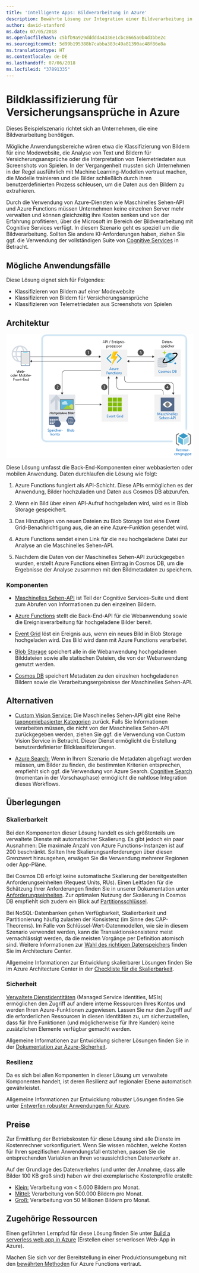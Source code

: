 ```yaml
---
title: 'Intelligente Apps: Bildverarbeitung in Azure'
description: Bewährte Lösung zur Integration einer Bildverarbeitung in Ihre Azure-Anwendungen.
author: david-stanford
ms.date: 07/05/2018
ms.openlocfilehash: c5bfb9a929ddddda4336e1cbc8665a0b4d3bbe2c
ms.sourcegitcommit: 5d99b195388b7cabba383c49a81390ac48f86e8a
ms.translationtype: HT
ms.contentlocale: de-DE
ms.lasthandoff: 07/06/2018
ms.locfileid: "37891335"
---
```

# <a name="insurance-claim-image-classification-on-azure"></a>Bildklassifizierung für Versicherungsansprüche in Azure

Dieses Beispielszenario richtet sich an Unternehmen, die eine Bildverarbeitung benötigen.

Mögliche Anwendungsbereiche wären etwa die Klassifizierung von Bildern für eine Modewebsite, die Analyse von Text und Bildern für Versicherungsansprüche oder die Interpretation von Telemetriedaten aus Screenshots von Spielen. In der Vergangenheit mussten sich Unternehmen in der Regel ausführlich mit Machine Learning-Modellen vertraut machen, die Modelle trainieren und die Bilder schließlich durch ihren benutzerdefinierten Prozess schleusen, um die Daten aus den Bildern zu extrahieren.

Durch die Verwendung von Azure-Diensten wie Maschinelles Sehen-API und Azure Functions müssen Unternehmen keine einzelnen Server mehr verwalten und können gleichzeitig ihre Kosten senken und von der Erfahrung profitieren, über die Microsoft im Bereich der Bildverarbeitung mit Cognitive Services verfügt. In diesem Szenario geht es speziell um die Bildverarbeitung. Sollten Sie andere KI-Anforderungen haben, ziehen Sie ggf. die Verwendung der vollständigen Suite von [Cognitive Services][cognitive-docs] in Betracht.

## <a name="potential-use-cases"></a>Mögliche Anwendungsfälle

Diese Lösung eignet sich für Folgendes:

* Klassifizieren von Bildern auf einer Modewebsite
* Klassifizieren von Bildern für Versicherungsansprüche
* Klassifizieren von Telemetriedaten aus Screenshots von Spielen

## <a name="architecture"></a>Architektur

![Architektur für intelligente Apps: maschinelles Sehen][architecture-computer-vision]

Diese Lösung umfasst die Back-End-Komponenten einer webbasierten oder mobilen Anwendung. Daten durchlaufen die Lösung wie folgt:

1. Azure Functions fungiert als API-Schicht. Diese APIs ermöglichen es der Anwendung, Bilder hochzuladen und Daten aus Cosmos DB abzurufen.

2. Wenn ein Bild über einen API-Aufruf hochgeladen wird, wird es in Blob Storage gespeichert.

3. Das Hinzufügen von neuen Dateien zu Blob Storage löst eine Event Grid-Benachrichtigung aus, die an eine Azure-Funktion gesendet wird.

4. Azure Functions sendet einen Link für die neu hochgeladene Datei zur Analyse an die Maschinelles Sehen-API.

5. Nachdem die Daten von der Maschinelles Sehen-API zurückgegeben wurden, erstellt Azure Functions einen Eintrag in Cosmos DB, um die Ergebnisse der Analyse zusammen mit den Bildmetadaten zu speichern.

### <a name="components"></a>Komponenten

* [Maschinelles Sehen-API][computer-vision-docs] ist Teil der Cognitive Services-Suite und dient zum Abrufen von Informationen zu den einzelnen Bildern.

* [Azure Functions][functions-docs] stellt die Back-End-API für die Webanwendung sowie die Ereignisverarbeitung für hochgeladene Bilder bereit.

* [Event Grid][eventgrid-docs] löst ein Ereignis aus, wenn ein neues Bild in Blob Storage hochgeladen wird. Das Bild wird dann mit Azure Functions verarbeitet.

* [Blob Storage][storage-docs] speichert alle in die Webanwendung hochgeladenen Bilddateien sowie alle statischen Dateien, die von der Webanwendung genutzt werden.

* [Cosmos DB][cosmos-docs] speichert Metadaten zu den einzelnen hochgeladenen Bildern sowie die Verarbeitungsergebnisse der Maschinelles Sehen-API.

## <a name="alternatives"></a>Alternativen

* [Custom Vision Service:][custom-vision-docs] Die Maschinelles Sehen-API gibt eine Reihe [taxonomiebasierter Kategorien][cv-categories] zurück. Falls Sie Informationen verarbeiten müssen, die nicht von der Maschinelles Sehen-API zurückgegeben werden, ziehen Sie ggf. die Verwendung von Custom Vision Service in Betracht. Dieser Dienst ermöglicht die Erstellung benutzerdefinierter Bildklassifizierungen.

* [Azure Search:][azure-search-docs] Wenn in Ihrem Szenario die Metadaten abgefragt werden müssen, um Bilder zu finden, die bestimmten Kriterien entsprechen, empfiehlt sich ggf. die Verwendung von Azure Search. [Cognitive Search][cognitive-search] (momentan in der Vorschauphase) ermöglicht die nahtlose Integration dieses Workflows.

## <a name="considerations"></a>Überlegungen

### <a name="scalability"></a>Skalierbarkeit

Bei den Komponenten dieser Lösung handelt es sich größtenteils um verwaltete Dienste mit automatischer Skalierung. Es gibt jedoch ein paar Ausnahmen: Die maximale Anzahl von Azure Functions-Instanzen ist auf 200 beschränkt. Sollten Ihre Skalierungsanforderungen über diesen Grenzwert hinausgehen, erwägen Sie die Verwendung mehrerer Regionen oder App-Pläne.

Bei Cosmos DB erfolgt keine automatische Skalierung der bereitgestellten Anforderungseinheiten (Request Units, RUs).  Einen Leitfaden für die Schätzung Ihrer Anforderungen finden Sie in unserer Dokumentation unter [Anforderungseinheiten][request-units]. Zur optimalen Nutzung der Skalierung in Cosmos DB empfiehlt sich zudem ein Blick auf [Partitionsschlüssel][partition-key].

Bei NoSQL-Datenbanken gehen Verfügbarkeit, Skalierbarkeit und Partitionierung häufig zulasten der Konsistenz (im Sinne des CAP-Theorems).  Im Falle von Schlüssel-Wert-Datenmodellen, wie sie in diesem Szenario verwendet werden, kann die Transaktionskonsistenz meist vernachlässigt werden, da die meisten Vorgänge per Definition atomisch sind. Weitere Informationen zur [Wahl des richtigen Datenspeichers](../../guide/technology-choices/data-store-overview.md) finden Sie im Architecture Center.

Allgemeine Informationen zur Entwicklung skalierbarer Lösungen finden Sie im Azure Architecture Center in der [Checkliste für die Skalierbarkeit][scalability].

### <a name="security"></a>Sicherheit

[Verwaltete Dienstidentitäten][msi] (Managed Service Identities, MSIs) ermöglichen den Zugriff auf andere interne Ressourcen Ihres Kontos und werden Ihren Azure-Funktionen zugewiesen. Lassen Sie nur den Zugriff auf die erforderlichen Ressourcen in diesen Identitäten zu, um sicherzustellen, dass für Ihre Funktionen (und möglicherweise für Ihre Kunden) keine zusätzlichen Elemente verfügbar gemacht werden.  

Allgemeine Informationen zur Entwicklung sicherer Lösungen finden Sie in der [Dokumentation zur Azure-Sicherheit][security].

### <a name="resiliency"></a>Resilienz

Da es sich bei allen Komponenten in dieser Lösung um verwaltete Komponenten handelt, ist deren Resilienz auf regionaler Ebene automatisch gewährleistet. 

Allgemeine Informationen zur Entwicklung robuster Lösungen finden Sie unter [Entwerfen robuster Anwendungen für Azure][resiliency].

## <a name="pricing"></a>Preise

Zur Ermittlung der Betriebskosten für diese Lösung sind alle Dienste im Kostenrechner vorkonfiguriert. Wenn Sie wissen möchten, welche Kosten für Ihren spezifischen Anwendungsfall entstehen, passen Sie die entsprechenden Variablen an Ihren voraussichtlichen Datenverkehr an.

Auf der Grundlage des Datenverkehrs (und unter der Annahme, dass alle Bilder 100 KB groß sind) haben wir drei exemplarische Kostenprofile erstellt:

* [Klein:][pricing] Verarbeitung von &lt; 5.000 Bildern pro Monat.
* [Mittel:][medium-pricing] Verarbeitung von 500.000 Bildern pro Monat.
* [Groß:][large-pricing] Verarbeitung von 50 Millionen Bildern pro Monat.

## <a name="related-resources"></a>Zugehörige Ressourcen

Einen geführten Lernpfad für diese Lösung finden Sie unter [Build a serverless web app in Azure][serverless] (Erstellen einer serverlosen Web-App in Azure).  

Machen Sie sich vor der Bereitstellung in einer Produktionsumgebung mit den [bewährten Methoden][functions-best-practices] für Azure Functions vertraut.

<!-- links -->
[pricing]: https://azure.com/e/f9b59d238b43423683db73f4a31dc380
[medium-pricing]: https://azure.com/e/7c7fc474db344b87aae93bc29ae27108
[large-pricing]: https://azure.com/e/cbadbca30f8640d6a061f8457a74ba7d
[functions-docs]: /azure/azure-functions/
[computer-vision-docs]: /azure/cognitive-services/computer-vision/home
[storage-docs]: /azure/storage/
[azure-search-docs]: /azure/search/
[cognitive-search]: /azure/search/cognitive-search-concept-intro
[architecture-computer-vision]: ./media/architecture-computer-vision.png
[serverless]: /azure/functions/tutorial-static-website-serverless-api-with-database
[cosmos-docs]: /azure/cosmos-db/
[eventgrid-docs]: /azure/event-grid/
[cognitive-docs]: /azure/#pivot=products&panel=ai
[custom-vision-docs]: /azure/cognitive-services/Custom-Vision-Service/home
[cv-categories]: /azure/cognitive-services/computer-vision/home#the-86-category-concept
[resiliency]: /azure/architecture/resiliency/
[security]: /azure/security/
[scalability]: /azure/architecture/checklist/scalability
[functions-best-practices]: /azure/azure-functions/functions-best-practices
[msi]: /azure/app-service/app-service-managed-service-identity
[request-units]: /azure/cosmos-db/request-units
[partition-key]: /azure/cosmos-db/partition-data
